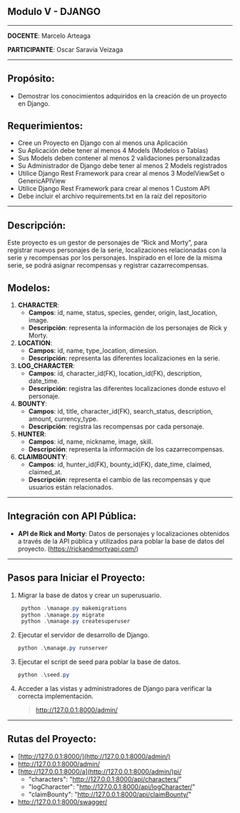 ## Modulo V - DJANGO

---

**DOCENTE**: Marcelo Arteaga

**PARTICIPANTE**: Oscar Saravia Veizaga

---

## Propósito:

- Demostrar los conocimientos adquiridos en la creación de un proyecto en
Django.

## Requerimientos:

- Cree un Proyecto en Django con al menos una Aplicación
- Su Aplicación debe tener al menos 4 Models (Modelos o Tablas)
- Sus Models deben contener al menos 2 validaciones personalizadas
- Su Administrador de Django debe tener al menos 2 Models registrados
- Utilice Django Rest Framework para crear al menos 3 ModelViewSet o
GenericAPIView
- Utilice Django Rest Framework para crear al menos 1 Custom API
- Debe incluir el archivo requirements.txt en la raíz del repositorio

---

## Descripción:

Este proyecto es un gestor de personajes de “Rick and Morty”, para registrar nuevos personajes de la serie, localizaciones relacionadas con la serie y recompensas por los personajes. Inspirado en el lore de la misma serie, se podrá asignar recompensas y registrar cazarrecompensas.

## Modelos:

1. **CHARACTER**:
    - **Campos**: id, name, status, species, gender, origin, last_location, image.
    - **Descripción**: representa la información de los personajes de Rick y Morty.
2. **LOCATION**:
    - **Campos**: id, name, type_location, dimesion.
    - **Descripción**: representa las diferentes localizaciones en la serie.
3. **LOG_CHARACTER**:
    - **Campos**: id, character_id(FK), location_id(FK), description, date_time.
    - **Descripción**: registra las diferentes localizaciones donde estuvo el personaje.
4. **BOUNTY**:
    - **Campos**: id, title, character_id(FK), search_status, description, amount, currency_type.
    - **Descripción**: registra las recompensas por cada personaje.
5. **HUNTER**:
    - **Campos**: id, name, nickname, image, skill.
    - **Descripción**: representa la información de los cazarrecompensas.
6. **CLAIMBOUNTY**:
    - **Campos**: id, hunter_id(FK), bounty_id(FK), date_time, claimed, claimed_at.
    - **Descripción**: representa el cambio de las recompensas y que usuarios están relacionados.

---

## **Integración con API Pública:**

- **API de Rick and Morty**: Datos de personajes y localizaciones obtenidos a través de la API pública y utilizados para poblar la base de datos del proyecto. (https://rickandmortyapi.com/)

---

## Pasos para Iniciar el Proyecto:

1. Migrar la base de datos y crear un superusuario.
    
    ```powershell
     python .\manage.py makemigrations
     python .\manage.py migrate
     python .\manage.py createsuperuser
    ```
    
2. Ejecutar el servidor de desarrollo de Django.
    
    ```powershell
    python .\manage.py runserver
    ```
    
3. Ejecutar el script de seed para poblar la base de datos.
    
    ```powershell
    python .\seed.py
    ```
    
4. Acceder a las vistas y administradores de Django para verificar la correcta implementación.
    
    > http://127.0.0.1:8000/admin/
    > 

---

## Rutas del Proyecto:

- [http://127.0.0.1:8000/](http://127.0.0.1:8000/admin/)
- http://127.0.0.1:8000/admin/
- [http://127.0.0.1:8000/a](http://127.0.0.1:8000/admin/)pi/
    - "characters": "http://127.0.0.1:8000/api/characters/"
    - "logCharacter": "http://127.0.0.1:8000/api/logCharacter/"
    - "claimBounty": "http://127.0.0.1:8000/api/claimBounty/"
- http://127.0.0.1:8000/swagger/